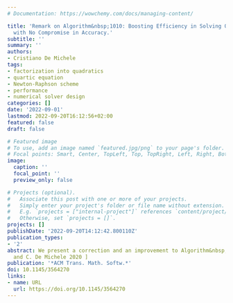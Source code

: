 ```yaml
---
# Documentation: https://wowchemy.com/docs/managing-content/

title: 'Remark on Algorithm&nbsp;1010: Boosting Efficiency in Solving Quartic Equations
  with No Compromise in Accuracy.'
subtitle: ''
summary: ''
authors:
- Cristiano De Michele
tags:
- factorization into quadratics
- quartic equation
- Newton-Raphson scheme
- performance
- numerical solver design
categories: []
date: '2022-09-01'
lastmod: 2022-09-20T16:12:56+02:00
featured: false
draft: false

# Featured image
# To use, add an image named `featured.jpg/png` to your page's folder.
# Focal points: Smart, Center, TopLeft, Top, TopRight, Left, Right, BottomLeft, Bottom, BottomRight.
image:
  caption: ''
  focal_point: ''
  preview_only: false

# Projects (optional).
#   Associate this post with one or more of your projects.
#   Simply enter your project's folder or file name without extension.
#   E.g. `projects = ["internal-project"]` references `content/project/deep-learning/index.md`.
#   Otherwise, set `projects = []`.
projects: []
publishDate: '2022-09-20T14:12:42.800110Z'
publication_types:
- '2'
abstract: We present a correction and an improvement to Algorithm&nbsp;1010 [ A. Orellana
  and C. De Michele 2020 ]
publication: '*ACM Trans. Math. Softw.*'
doi: 10.1145/3564270
links:
- name: URL
  url: https://doi.org/10.1145/3564270
---
```


